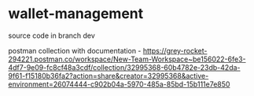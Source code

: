 # wallet-management

source code in branch dev


postman collection with documentation - https://grey-rocket-294221.postman.co/workspace/New-Team-Workspace~be156022-6fe3-4df7-9e09-fc8cf48a3cdf/collection/32995368-60b4782e-23db-42da-9f61-f15180b36fa2?action=share&creator=32995368&active-environment=26074444-c902b04a-5970-485a-85bd-15b111e7e850

